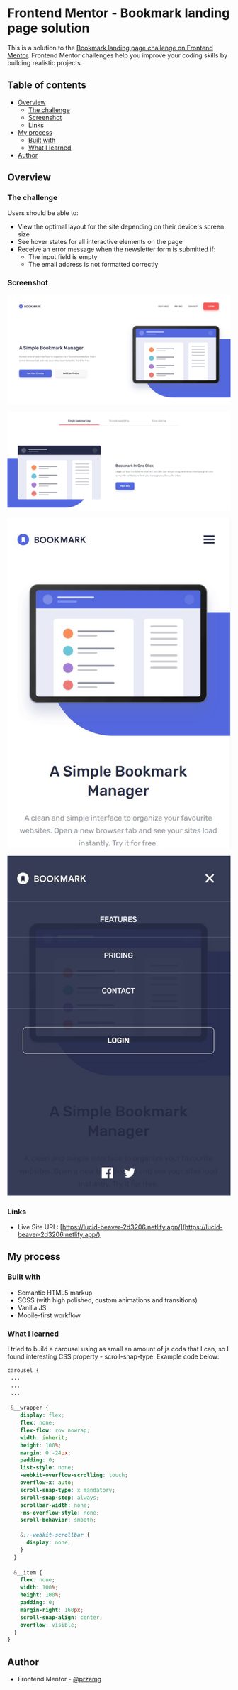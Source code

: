 # Frontend Mentor - Bookmark landing page solution

This is a solution to the [Bookmark landing page challenge on Frontend Mentor](https://www.frontendmentor.io/challenges/bookmark-landing-page-5d0b588a9edda32581d29158). Frontend Mentor challenges help you improve your coding skills by building realistic projects. 

## Table of contents

- [Overview](#overview)
  - [The challenge](#the-challenge)
  - [Screenshot](#screenshot)
  - [Links](#links)
- [My process](#my-process)
  - [Built with](#built-with)
  - [What I learned](#what-i-learned)
- [Author](#author)

## Overview

### The challenge

Users should be able to:

- View the optimal layout for the site depending on their device's screen size
- See hover states for all interactive elements on the page
- Receive an error message when the newsletter form is submitted if:
  - The input field is empty
  - The email address is not formatted correctly

### Screenshot

![Solution preview 1 to Bookmark homepage with self-made accordion and carousel](./solution_screens/solution1.jpg)

![Solution preview 2 to Bookmark homepage with self-made accordion and carousel](./solution_screens/solution2.jpg)

![Solution preview 3 to Bookmark homepage with self-made accordion and carousel](./solution_screens/solution3.jpg)

![Solution preview 4 to Bookmark homepage with self-made accordion and carousel](./solution_screens/solution4.jpg)

### Links

- Live Site URL: [https://lucid-beaver-2d3206.netlify.app/](https://lucid-beaver-2d3206.netlify.app/)

## My process

### Built with

- Semantic HTML5 markup
- SCSS (with high polished, custom animations and transitions)
- Vanilia JS
- Mobile-first workflow

### What I learned

I tried to build a carousel using as small an amount of js coda that I can, so I found interesting CSS property - scroll-snap-type. Example code below:

```css
carousel {
 ...
 ...
 ...

 &__wrapper {
    display: flex;
    flex: none;
    flex-flow: row nowrap;
    width: inherit;
    height: 100%;
    margin: 0 -24px;
    padding: 0;
    list-style: none;
    -webkit-overflow-scrolling: touch;
    overflow-x: auto;
    scroll-snap-type: x mandatory;
    scroll-snap-stop: always;
    scrollbar-width: none;
    -ms-overflow-style: none;
    scroll-behavior: smooth;

    &::-webkit-scrollbar {
      display: none;
    }
  }

  &__item {
    flex: none;
    width: 100%;
    height: 100%;
    padding: 0;
    margin-right: 160px;
    scroll-snap-align: center;
    overflow: visible;
  }
}
```

## Author

- Frontend Mentor - [@przemg](https://www.frontendmentor.io/profile/przemg)
